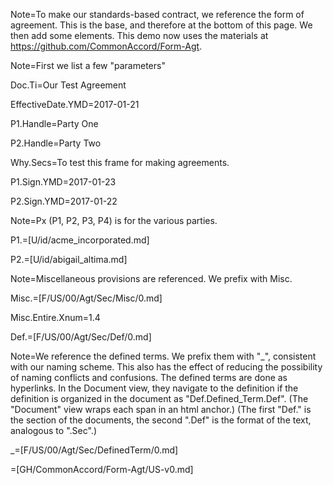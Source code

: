 Note=To make our standards-based contract, we reference the form of agreement.  This is the base, and therefore at the bottom of this page.  We then add some elements.  This demo now uses the materials at <a href="https://github.com/CommonAccord/Form-Agt">https://github.com/CommonAccord/Form-Agt</a>.

Note=First we list a few "parameters"

Doc.Ti=Our Test Agreement

EffectiveDate.YMD=2017-01-21

P1.Handle=Party One

P2.Handle=Party Two

Why.Secs=To test this frame for making agreements.

P1.Sign.YMD=2017-01-23

P2.Sign.YMD=2017-01-22

Note=Px (P1, P2, P3, P4) is for the various parties.

P1.=[U/id/acme_incorporated.md]

P2.=[U/id/abigail_altima.md]

Note=Miscellaneous provisions are referenced.  We prefix with Misc.

Misc.=[F/US/00/Agt/Sec/Misc/0.md]

Misc.Entire.Xnum=1.4

Def.=[F/US/00/Agt/Sec/Def/0.md]

Note=We reference the defined terms.  We prefix them with "_", consistent with our naming scheme.  This also has the effect of reducing the possibility of naming conflicts and confusions.   The defined terms are done as hyperlinks.  In the Document view, they navigate to the definition if the definition is organized in the document as "Def.Defined_Term.Def".  (The "Document" view wraps each span in an html anchor.) (The first "Def." is the section of the documents, the second ".Def" is the format of the text, analogous to ".Sec".)  

_=[F/US/00/Agt/Sec/DefinedTerm/0.md]

=[GH/CommonAccord/Form-Agt/US-v0.md]
